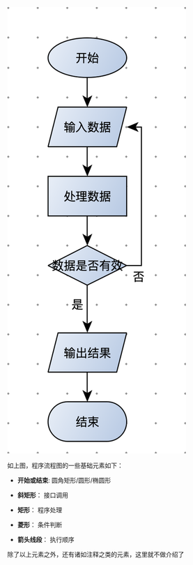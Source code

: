 ![FlowChart.png](./FlowChart.png "FlowChart")

如上图，程序流程图的一些基础元素如下：

- **开始或结束**:
  圆角矩形/圆形/椭圆形

- **斜矩形**：
  接口调用
  
- **矩形**：
  程序处理
  
- **菱形**：
  条件判断
  
- **箭头线段**：
  执行顺序
  
除了以上元素之外，还有诸如注释之类的元素，这里就不做介绍了
